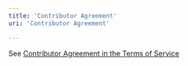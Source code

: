 ```yaml
---
title: 'Contributor Agreement'
uri: 'Contributor Agreement'

---
```

See [Contributor Agreement in the Terms of Service](http://docs.webplatform.org/wiki/MediaWiki:Site-terms-of-service)
